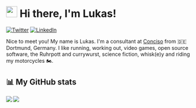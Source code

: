 # <img src="https://emojis.slackmojis.com/emojis/images/1531849430/4246/blob-sunglasses.gif?1531849430" width="30"/> Hi there, I'm Lukas!

[![Twitter](https://img.shields.io/badge/-@lukaspradel-1ca0f1?style=square&labelColor=1ca0f1&logo=twitter&logoColor=white&link=https://twitter.com/lukaspradel)](https://twitter.com/lukaspradel) [![LinkedIn](https://img.shields.io/badge/lukaspradel-blue?style=flat&logo=linkedin&labelColor=blue&link=https://www.linkedin.com/in/lukaspradel)](https://www.linkedin.com/in/lukaspradel)

Nice to meet you! My name is Lukas. I'm a consultant at [Conciso](https://conciso.de/) from 🇩🇪 Dortmund, Germany. I like running, working out, video games, open source software, the Ruhrpott and currywurst, science fiction, whisk(e)y and riding my motorcycles 🏍️.

## 📊 My GitHub stats
<a href="https://github.com/lpradel">
  <img align="left" src="https://github-readme-stats.vercel.app/api/top-langs/?username=lpradel" />
</a>
<a href="https://github.com/lpradel">
  <img align="center" src="https://github-readme-stats.vercel.app/api?username=lpradel&show_icons=true&count_private=true" />
</a>
